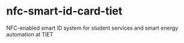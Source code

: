 # nfc-smart-id-card-tiet
NFC-enabled smart ID system for student services and smart energy automation at TIET
